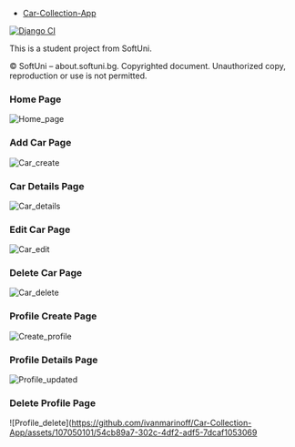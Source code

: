 - [Car-Collection-App](https://car-collection-app.onrender.com)

[![Django CI](https://github.com/ivanmarinoff/Car-Collection-App/actions/workflows/django.yml/badge.svg)](https://github.com/ivanmarinoff/Car-Collection-App/actions/workflows/django.yml)

This is a student project from SoftUni.


© SoftUni – about.softuni.bg. Copyrighted document. Unauthorized copy, reproduction or use is not permitted.


### Home Page 
![Home_page](https://github.com/ivanmarinoff/Car-Collection-App/assets/107050101/42eb03d9-121e-431d-804d-8630cb5b0cff)

### Add Car Page 
![Car_create](https://github.com/ivanmarinoff/Car-Collection-App/assets/107050101/3b164394-83fc-47f9-b6b9-7388042aef05)

### Car Details Page 
![Car_details](https://github.com/ivanmarinoff/Car-Collection-App/assets/107050101/d8f0e23f-e7d2-4357-9155-9667ea2f00d6)

### Edit Car Page 
![Car_edit](https://github.com/ivanmarinoff/Car-Collection-App/assets/107050101/290cf159-9216-4e32-8484-f09aaaa03ef4)

### Delete Car Page 
![Car_delete](https://github.com/ivanmarinoff/Car-Collection-App/assets/107050101/18bc67ec-0a45-4b98-bc87-fa65d4c4cd2b)

### Profile Create Page 
![Create_profile](https://github.com/ivanmarinoff/Car-Collection-App/assets/107050101/49907d5a-72f6-4b57-8cd9-9c27cbc07cdd)

### Profile Details Page 
![Profile_updated](https://github.com/ivanmarinoff/Car-Collection-App/assets/107050101/2f1a4ebe-ac6d-443b-b7a4-160a8bd98672)

### Delete Profile Page 
![Profile_delete](https://github.com/ivanmarinoff/Car-Collection-App/assets/107050101/54cb89a7-302c-4df2-adf5-7dcaf1053069
